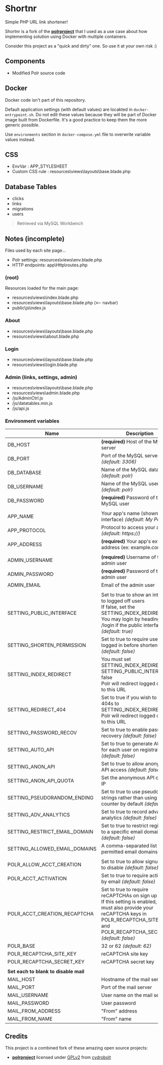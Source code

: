 # Shortnr

Simple PHP URL link shortener!

Shortnr is a fork of the **[polrproject](https://github.com/cydrobolt/polr)** that I used as a use case about how implementing solution using Docker with multiple containers.

Consider this project as a "quick and dirty" one. So use it at your own risk :)

## Components

* Modified Polr source code

## Docker

Docker code isn't part of this repository.

Default application settings (with default values) are locakted in `docker-entrypoint.sh`. Do not edit these values because they will be part of Docker image built from Dockerfile. It's a good practice to keep them the more generic possible.

Use `environments` section in `docker-compose.yml` file to overwrite variable values instead.

## CSS

* EnvVar : APP_STYLESHEET
* Custom CSS rule : resources\views\layouts\base.blade.php

## Database Tables

* clicks
* links
* migrations
* users

> Retrieved via MySQL Workbench

## Notes (incomplete)

Files used by each site page...

- Polr settings: resources\views\env.blade.php
- HTTP endpoints: app\Http\routes.php

### (root)

Resources loaded for the main page:

- resources\views\index.blade.php
- resources\views\layouts\base.blade.php (<-- navbar)
- public\js\index.js

### About

- resources\views\layouts\base.blade.php
- resources\views\about.blade.php

### Login

- resources\views\layouts\base.blade.php
- resources\views\login.blade.php

### Admin (links, settings, admin)

- resources\views\layouts\base.blade.php
- resources\views\admin.blade.php
- /js/AdminCtrl.js
- /js/datatables.min.js
- /js/api.js




### Environment variables

| Name                                  | Description                                                                                                                                                                                                |
|---------------------------------------|------------------------------------------------------------------------------------------------------------------------------------------------------------------------------------------------------------|
| DB_HOST                               | **(required)** Host of the MySQL server                                                                                                                                                                    |
| DB_PORT                               | Port of the MySQL server *(default: 3306)*                                                                                                                                                                 |
| DB_DATABASE                           | Name of the MySQL database *(default: polr)*                                                                                                                                                               |
| DB_USERNAME                           | Name of the MySQL user *(default: polr)*                                                                                                                                                                   |
| DB_PASSWORD                           | **(required)** Password of the MySQL user                                                                                                                                                                  |
|                                       |                                                                                                                                                                                                            |
| APP_NAME                              | Your app's name (shown on interface) *(default: My Polr)*                                                                                                                                                  |
| APP_PROTOCOL                          | Protocol to access your app. *(default: https://)*                                                                                                                                                         |
| APP_ADDRESS                           | **(required)** Your app's external address (ex: example.com)                                                                                                                                               |
|                                       |                                                                                                                                                                                                            |
| ADMIN_USERNAME                        | **(required)** Username of the admin user                                                                                                                                                                  |
| ADMIN_PASSWORD                        | **(required)** Password of the admin user                                                                                                                                                                  |
| ADMIN_EMAIL                           | Email of the admin user                                                                                                                                                                                    |
|                                       |                                                                                                                                                                                                            |
| SETTING_PUBLIC_INTERFACE              | Set to true to show an interface to logged off users<br>If false, set the SETTING_INDEX_REDIRECT<br>You may login by heading to /login if the public interface is off<br>*(default: true)*                 |
| SETTING_SHORTEN_PERMISSION            | Set to true to require users to be logged in before shortening URLs<br>*(default: false)*                                                                                                                  |
| SETTING_INDEX_REDIRECT                | You must set SETTING_INDEX_REDIRECT if SETTING_PUBLIC_INTERFACE is false<br>Polr will redirect logged off users to this URL                                                                                |
| SETTING_REDIRECT_404                  | Set to true if you wish to redirect 404s to SETTING_INDEX_REDIRECT<br>Polr will redirect logged off users to this URL                                                                                      |
| SETTING_PASSWORD_RECOV                | Set to true to enable password recovery *(default: false)*                                                                                                                                                 |
| SETTING_AUTO_API                      | Set to true to generate API keys for each user on registration *(default: false)*                                                                                                                          |
| SETTING_ANON_API                      | Set to true to allow anonymous API access *(default: false)*                                                                                                                                               |
| SETTING_ANON_API_QUOTA                | Set the anonymous API quota per IP                                                                                                                                                                         |
| SETTING_PSEUDORANDOM_ENDING           | Set to true to use pseudorandom strings rather than using a counter by default *(default: false)*                                                                                                          |
| SETTING_ADV_ANALYTICS                 | Set to true to record advanced analytics *(default: false)*                                                                                                                                                |
| SETTING_RESTRICT_EMAIL_DOMAIN         | Set to true to restrict registration to a specific email domain *(default: false)*                                                                                                                         |
| SETTING_ALLOWED_EMAIL_DOMAINS         | A comma-separated list of permitted email domains                                                                                                                                                          |
|                                       |                                                                                                                                                                                                            |
| POLR_ALLOW_ACCT_CREATION              | Set to true to allow signups, false to disable *(default: false)*                                                                                                                                          |
| POLR_ACCT_ACTIVATION                  | Set to true to require activation by email *(default: false)*                                                                                                                                              |
| POLR_ACCT_CREATION_RECAPTCHA          | Set to true to require reCAPTCHAs on sign up pages<br>If this setting is enabled, you must also provide your reCAPTCHA keys in POLR_RECAPTCHA_SITE_KEY and POLR_RECAPTCHA_SECRET_KEY<br>*(default: false)* |
| POLR_BASE                             | 32 or 62 *(default: 62)*                                                                                                                                                                                   |
| POLR_RECAPTCHA_SITE_KEY               | reCAPTCHA site key                                                                                                                                                                                         |
| POLR_RECAPTCHA_SECRET_KEY             | reCAPTCHA secret key                                                                                                                                                                                       |
|                                       |                                                                                                                                                                                                            |
| **Set each to blank to disable mail** |                                                                                                                                                                                                            |
| MAIL_HOST                             | Hostname of the mail server                                                                                                                                                                                |
| MAIL_PORT                             | Port of the mail server                                                                                                                                                                                    |
| MAIL_USERNAME                         | User name on the mail server                                                                                                                                                                               |
| MAIL_PASSWORD                         | User password                                                                                                                                                                                              |
| MAIL_FROM_ADDRESS                     | "From" address                                                                                                                                                                                             |
| MAIL_FROM_NAME                        | "From" name                                                                                                                                                                                                |

## Credits

This project is a combined fork of these amazing open source projects:

* **[polrproject](https://github.com/cydrobolt/polr)** licensed under [GPLv2](https://github.com/cydrobolt/polr/blob/master/LICENSE) from [cydrobolt](https://github.com/cydrobolt)
